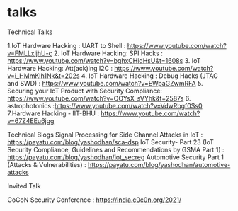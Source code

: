 # talks


Technical Talks

1.IoT Hardware Hacking : UART to Shell  :  https://www.youtube.com/watch?v=FMLLxljhU-c
2. IoT Hardware Hacking: SPI Hacks : https://www.youtube.com/watch?v=bghxCHidHsU&t=1608s
3. IoT Hardware Hacking: Att(ack)ing I2C : https://www.youtube.com/watch?v=i_HMmKIh1Nk&t=202s
4. IoT Hardware Hacking : Debug Hacks (JTAG and SWD) : https://www.youtube.com/watch?v=EWpaGZwmRFA
5. Securing your IoT Product with Security Compliance: https://www.youtube.com/watch?v=OOYsX_sVYhk&t=2587s
6. astrophotonics :https://www.youtube.com/watch?v=VdwRbgf0Ss0
7.Hardware Hacking - IIT-BHU : https://www.youtube.com/watch?v=67Z4EEu6jgg


Technical Blogs
Signal Processing for Side Channel Attacks in IoT  :  https://payatu.com/blog/yashodhan/sca-dsp
IoT Security- Part 23 (IoT Security Compliance, Guidelines and Recommendations by GSMA Part 1) : https://payatu.com/blog/yashodhan/iot_secreg
Automotive Security Part 1 (Attacks & Vulnerabilities) : https://payatu.com/blog/yashodhan/automotive-attacks

Invited Talk

CoCoN Security Conference : https://india.c0c0n.org/2021/
